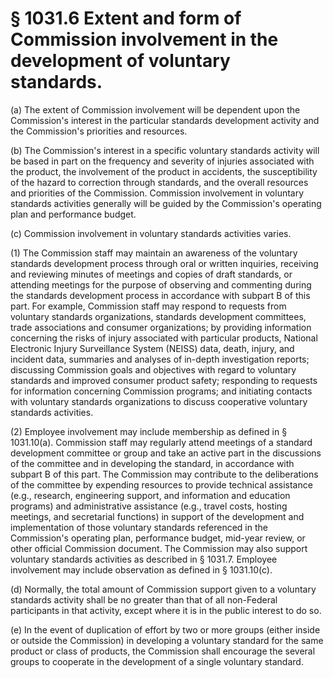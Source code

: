 # § 1031.6   Extent and form of Commission involvement in the development of voluntary standards.

(a) The extent of Commission involvement will be dependent upon the Commission's interest in the particular standards development activity and the Commission's priorities and resources.


(b) The Commission's interest in a specific voluntary standards activity will be based in part on the frequency and severity of injuries associated with the product, the involvement of the product in accidents, the susceptibility of the hazard to correction through standards, and the overall resources and priorities of the Commission. Commission involvement in voluntary standards activities generally will be guided by the Commission's operating plan and performance budget.


(c) Commission involvement in voluntary standards activities varies.


(1) The Commission staff may maintain an awareness of the voluntary standards development process through oral or written inquiries, receiving and reviewing minutes of meetings and copies of draft standards, or attending meetings for the purpose of observing and commenting during the standards development process in accordance with subpart B of this part. For example, Commission staff may respond to requests from voluntary standards organizations, standards development committees, trade associations and consumer organizations; by providing information concerning the risks of injury associated with particular products, National Electronic Injury Surveillance System (NEISS) data, death, injury, and incident data, summaries and analyses of in-depth investigation reports; discussing Commission goals and objectives with regard to voluntary standards and improved consumer product safety; responding to requests for information concerning Commission programs; and initiating contacts with voluntary standards organizations to discuss cooperative voluntary standards activities.


(2) Employee involvement may include membership as defined in § 1031.10(a). Commission staff may regularly attend meetings of a standard development committee or group and take an active part in the discussions of the committee and in developing the standard, in accordance with subpart B of this part. The Commission may contribute to the deliberations of the committee by expending resources to provide technical assistance (e.g., research, engineering support, and information and education programs) and administrative assistance (e.g., travel costs, hosting meetings, and secretarial functions) in support of the development and implementation of those voluntary standards referenced in the Commission's operating plan, performance budget, mid-year review, or other official Commission document. The Commission may also support voluntary standards activities as described in § 1031.7. Employee involvement may include observation as defined in § 1031.10(c).


(d) Normally, the total amount of Commission support given to a voluntary standards activity shall be no greater than that of all non-Federal participants in that activity, except where it is in the public interest to do so.


(e) In the event of duplication of effort by two or more groups (either inside or outside the Commission) in developing a voluntary standard for the same product or class of products, the Commission shall encourage the several groups to cooperate in the development of a single voluntary standard.




